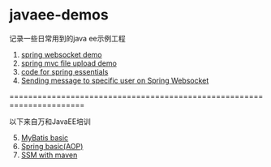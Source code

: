 # javaee-demos
记录一些日常用到的java ee示例工程

1. [spring websocket demo](gs-messaging-stomp-websocket) 
2. [spring mvc file upload demo](spring-mvc-file-upload)
3. [code for spring essentials](spring-essentials-code)
4. [Sending message to specific user on Spring Websocket](wsproblem)

======================================================================

以下来自万和JavaEE培训

5. [MyBatis basic](MysqlDemo)
6. [Spring basic(AOP)](SpringWebPro)
7. [SSM with maven](MavenSSM)
